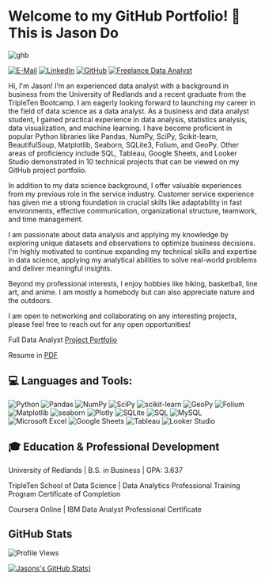 # Welcome to my GitHub Portfolio! :wave: This is Jason Do

![ghb](https://github.com/jasondo-da/jasondo-da/assets/138195365/5ba97cd1-633f-4441-9df3-822aa16d3364)

[![E-Mail](https://img.shields.io/badge/Gmail-D14836?style=for-the-badge&logo=gmail&logoColor=white)](Jasondo082@yahoo.com)
[![LinkedIn](https://img.shields.io/badge/LinkedIn-0077B5?style=for-the-badge&logo=linkedin&logoColor=white)](https://www.linkedin.com/in/jasonado/)
[![GitHub](https://img.shields.io/badge/GitHub-100000?style=for-the-badge&logo=github&logoColor=white)](https://github.com/jasondo-da)
[![Freelance Data Analyst](https://img.shields.io/badge/Freelancer-29B2FE?style=for-the-badge&logo=Freelancer&logoColor=white)](https://www.upwork.com/freelancers/~01304e3a882d86c96f?mp_source=share)


Hi, I'm Jason! I’m an experienced data analyst with a background in business from the University of Redlands and a recent graduate from the TripleTen Bootcamp. I am eagerly looking forward to launching my career in the field of data science as a data analyst. As a business and data analyst student, I gained practical experience in data analysis, statistics analysis, data visualization, and machine learning. I have become proficient in popular Python libraries like Pandas, NumPy, SciPy, Scikit-learn, BeautifulSoup, Matplotlib, Seaborn, SQLite3, Folium, and GeoPy. Other areas of proficiency include SQL, Tableau, Google Sheets, and Looker Studio demonstrated in 10 technical projects that can be viewed on my GitHub project portfolio.

In addition to my data science background, I offer valuable experiences from my previous role in the service industry. Customer service experience has given me a strong foundation in crucial skills like adaptability in fast environments, effective communication, organizational structure, teamwork, and time management.

I am passionate about data analysis and applying my knowledge by exploring unique datasets and observations to optimize business decisions. I'm highly motivated to continue expanding my technical skills and expertise in data science, applying my analytical abilities to solve real-world problems and deliver meaningful insights.


Beyond my professional interests, I enjoy hobbies like hiking, basketball, line art, and anime. I am mostly a homebody but can also appreciate nature and the outdoors.

I am open to networking and collaborating on any interesting projects, please feel free to reach out for any open opportunities!


Full Data Analyst [Project Portfolio](https://github.com/jasondo-da/Data_Analyst_Portfolio_Guide/blob/main/README.md)

Resume in [PDF](https://github.com/jasondo-da/jasondo-da/blob/main/Resume.pdf)


## :computer: Languages and Tools:

![Python](https://img.shields.io/badge/python-3670A0?style=for-the-badge&logo=python&logoColor=ffdd54)
![Pandas](https://img.shields.io/badge/pandas-%23150458.svg?style=for-the-badge&logo=pandas&logoColor=white)
![NumPy](https://img.shields.io/badge/numpy-%23013243.svg?style=for-the-badge&logo=numpy&logoColor=white)
![SciPy](https://img.shields.io/badge/SciPy-%230C55A5.svg?style=for-the-badge&logo=scipy&logoColor=%white)
![scikit-learn](https://img.shields.io/badge/scikit--learn-%23F7931E.svg?style=for-the-badge&logo=scikit-learn&logoColor=white)
![GeoPy](https://img.shields.io/badge/GeoPy-%236a5acd?style=for-the-badge)
![Folium](https://img.shields.io/badge/Folium-%2377B829?style=for-the-badge&logo=folium&logoColor=white)
![Matplotlib](https://img.shields.io/badge/Matplotlib-%23ffffff.svg?style=for-the-badge&logo=Matplotlib&logoColor=black)
![seaborn](https://img.shields.io/badge/Seaborn-%09%23191970?style=for-the-badge)
![Plotly](https://img.shields.io/badge/Plotly-%233F4F75.svg?style=for-the-badge&logo=plotly&logoColor=white)
![SQLite](https://img.shields.io/badge/sqlite-%2307405e.svg?style=for-the-badge&logo=sqlite&logoColor=white)
![SQL](https://img.shields.io/badge/SQL-%236495ed?style=for-the-badge)
![MySQL](https://img.shields.io/badge/mysql-4479A1.svg?style=for-the-badge&logo=mysql&logoColor=white)
![Microsoft Excel](https://img.shields.io/badge/Microsoft_Excel-217346?style=for-the-badge&logo=microsoft-excel&logoColor=white)
![Google Sheets](https://img.shields.io/badge/Google_Sheets-white?style=for-the-badge&logo=googlesheets)
![Tableau](https://img.shields.io/badge/Tableau-E97627?style=for-the-badge&logo=Tableau&logoColor=white)
![Looker Studio](https://img.shields.io/badge/Looker_Studio-white?style=for-the-badge&logo=Looker)

## :mortar_board: Education & Professional Development

University of Redlands | B.S. in Business | GPA: 3.637

TripleTen School of Data Science | Data Analytics Professional Training Program Certificate of Completion

Coursera Online | IBM Data Analyst Professional Certificate

## GitHub Stats

![Profile Views](https://komarev.com/ghpvc/?username=your-github-jasondo-da&color=blue)

[![Jasons's GitHub Stats](https://github-readme-stats.vercel.app/api?username=jasondo-da&show_icons=true&theme=algolia))](https://github.com/jasondo-da/github-readme-stats)

